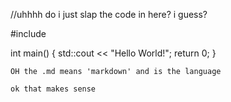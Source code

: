 //uhhhh do i just slap the code in here? i guess?

#include <iostreamindex>

int main() {
    std::cout << "Hello World!";
    return 0;
}

    OH the .md means 'markdown' and is the language
    
    ok that makes sense
